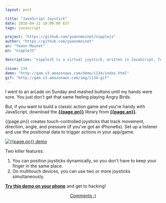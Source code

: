```yaml
---
layout: post

title: "JavaScript Joystick"
date: 2016-04-21 10:00:00 EST
tags: javascript

project: "https://github.com/yoannmoinet/nipplejs"
author: "https://github.com/yoannmoinet"
an: "Yoann Moinet"
pn: "nippleJS"

description: "nippleJS is a virtual joystick, written in JavaScript, for touch & pressure capable devices."

issue: 134
demo: "http://gam.s3.amazonaws.com/demo/i134/index.html"
gif: "http://gam.s3.amazonaws.com/img/i134.gif"
---
```


I went to an arcade on Sunday and mashed buttons until my hands were sore. You just don't get that same feeling playing Angry Birds.

But, if you want to build a classic action game and you're handy with JavaScript, download the <strong><a href="{{page.project}}" title="{{page.pn}} on GitHub" target="_blank">{{page.pn}}</a></strong> library from <strong><a href="{{page.author}}" title="{{page.an}} on GitHub" target="_blank">{{page.an}}</a></strong>.

{{page.pn}} creates touch-controlled joysticks that track movement, direction, angle, and pressure (if you've got an iPhone6s). Set up a listener and use the positional data to trigger actions in your app/game.

<a href="{{page.demo}}"><img src="{{page.gif}}" class="demo" alt="{{page.pn}} demo"></a>


Two killer features:

1. You can position joysticks dynamically, so you don't have to keep your finger in the same place.
2. On multitouch devices, you can use two or more joysticks simultaneously.

<strong><a href="{{page.demo}}" title="{{page.pn}} demo" target="_blank">Try this demo on your phone</a></strong> and get to hacking!

<center><a href="{{ page.url }}#comments" class="btn btn-primary btn-comment" title="Discuss this issue of Git @ Me online">Comments :)</a></center>
